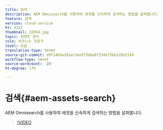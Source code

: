 ```yaml
---
title: 검색
description: AEM Omnisearch를 사용하여 에셋을 신속하게 검색하는 방법을 살펴봅니다.
feature: 검색
version: cloud-service
kt: 4312
thumbnail: 32054.jpg
topic: 컨텐츠 관리
role: 비즈니스 전문가
level: 초급
translation-type: tm+mt
source-git-commit: d9714b9a291ec3ee5f3dba9723de72bb120d2149
workflow-type: tm+mt
source-wordcount: '28'
ht-degree: 17%

---
```



# 검색{#aem-assets-search}

AEM Omnisearch를 사용하여 에셋을 신속하게 검색하는 방법을 살펴봅니다.

>[!VIDEO](https://video.tv.adobe.com/v/32054/?quality=12&learn=on&hidetitle=true)